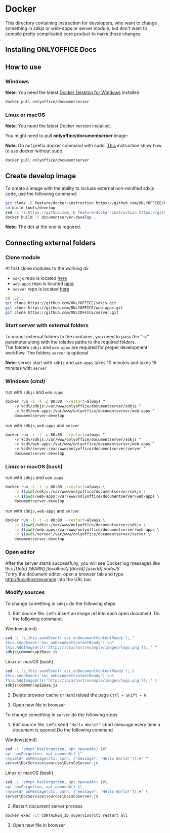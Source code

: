# Docker

This directory containing instruction for developers,
who want to change something in sdkjs or web-apps or server module,
but don't want to compile pretty compilcated core product to make those changes.

## Installing ONLYOFFICE Docs

## How to use

### Windows

**Note**: You need the latest
[Docker Desktop for Windows](https://docs.docker.com/desktop/install/windows-install/)
installed.

```bash
docker pull onlyoffice/documentserver
```

### Linux or macOS

**Note**: You need the latest Docker version installed.

You might need to pull **onlyoffice/documentserver** image:

**Note**: Do not prefix docker command with sudo.
[This](https://docs.docker.com/engine/install/linux-postinstall/#manage-docker-as-a-non-root-user)
instruction show how to use docker without sudo.

```bash
docker pull onlyoffice/documentserver
```

## Create develop image

To create a image with the ability to include external non-minified sdkjs code,
use the following command:

```bash
git clone -b feature/docker-instruction https://github.com/ONLYOFFICE/build_tools.git
cd build_tools/develop
sed -i 's,https://github.com,-b feature/docker-instruction https://github.com,' Dockerfile
docker build -t documentserver-develop .
```

**Note**: The dot at the end is required.

## Connecting external folders

### Clone module

At first clone modules to the working dir

* `sdkjs` repo is located [here](https://github.com/ONLYOFFICE/sdkjs/)
* `web-apps` repo is located [here](https://github.com/ONLYOFFICE/web-apps/)
* `server` repo is located [here](https://github.com/ONLYOFFICE/server/)

```bash
cd ../..
git clone https://github.com/ONLYOFFICE/sdkjs.git
git clone https://github.com/ONLYOFFICE/web-apps.git
git clone https://github.com/ONLYOFFICE/server.git
```

### Start server with external folders

To mount external folders to the container,
you need to pass the "-v" parameter
along with the relative paths to the required folders.  
The folders `sdkjs` and `web-apps` are required for proper development workflow.
The folders `server` is optional

**Note**: server start with `sdkjs` and `web-apps` takes 10 minutes
and takes 15 minutes with `server`

### Windows (cmd)

run with `sdkjs` and `web-apps`

```bash
docker run -i -t -p 80:80 --restart=always ^
    -v %cd%/sdkjs:/var/www/onlyoffice/documentserver/sdkjs ^
    -v %cd%/web-apps:/var/www/onlyoffice/documentserver/web-apps ^
    documentserver-develop
```

run with `sdkjs`, `web-apps` and `server`

```bash
docker run -i -t -p 80:80 --restart=always ^
    -v %cd%/sdkjs:/var/www/onlyoffice/documentserver/sdkjs ^
    -v %cd%/web-apps:/var/www/onlyoffice/documentserver/web-apps ^
    -v %cd%/server:/var/www/onlyoffice/documentserver/server ^
    documentserver-develop
```

### Linux or macOS (bash)

run with `sdkjs` and `web-apps`

```bash
docker run -i -t -p 80:80 --restart=always \
    -v $(pwd)/sdkjs:/var/www/onlyoffice/documentserver/sdkjs \
    -v $(pwd)/web-apps:/var/www/onlyoffice/documentserver/web-apps \
    documentserver-develop
```

run with `sdkjs`, `web-apps` and `server`

```bash
docker run -i -t -p 80:80 --restart=always \
    -v $(pwd)/sdkjs:/var/www/onlyoffice/documentserver/sdkjs \
    -v $(pwd)/web-apps:/var/www/onlyoffice/documentserver/web-apps \
    -v $(pwd)/server:/var/www/onlyoffice/documentserver/server \
    documentserver-develop
```

### Open editor

After the server starts successfully, you will see Docker log messages like this
*[Date] [WARN] [localhost] [docId] [userId] nodeJS*  
To try the document editor, open a browser tab and type
[http://localhost/example](http://localhost/example) into the URL bar.

### Modify sources

To change something in `sdkjs` do the following steps

1) Edit source file. Let's insert an image url into each open document.
Do the following command.

Windows(cmd)

```bash
sed -i "s,this.sendEvent('asc_onDocumentContentReady');,^
this.sendEvent('asc_onDocumentContentReady');\n^
this.AddImageUrl(['http://localhost/example/images/logo.png']);," ^
sdkjs\common\apiBase.js
```

Linux or macOS (bash)

```bash
sed -i "s,this.sendEvent('asc_onDocumentContentReady');,\
this.sendEvent('asc_onDocumentContentReady');\n\
this.AddImageUrl(['http://localhost/example/images/logo.png']);," \
sdkjs\common\apiBase.js
```

2) Delete browser cache or hard reload the page `Ctrl + Shift + R`

3) Open new file in browser

To change something in `server` do the following steps
1) Edit source file. Let's send `"Hello World!"`
chart message every time a document is opened.Do the following command

Windows(cmd)

```bash
sed -i 's#opt_hasForgotten, opt_openedAt) {#^
opt_hasForgotten, opt_openedAt) {^
\nyield* onMessage(ctx, conn, {"message": "Hello World!"});#' ^
server\DocService\sources\DocsCoServer.js
```

Linux or macOS (bash)

```bash
sed -i 's#opt_hasForgotten, opt_openedAt) {#\
opt_hasForgotten, opt_openedAt) {\
\nyield* onMessage(ctx, conn, {"message": "Hello World!"});#' \
server\DocService\sources\DocsCoServer.js
```

2) Restart document server process

```bash
docker exec -it CONTAINER_ID supervisorctl restart all
``` 

3) Open new file in browser
